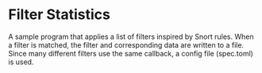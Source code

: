 # Filter Statistics

A sample program that applies a list of filters inspired by Snort rules. When a filter is matched, the filter and corresponding data are written to a file. Since many different filters use the same callback, a config file (spec.toml) is used.